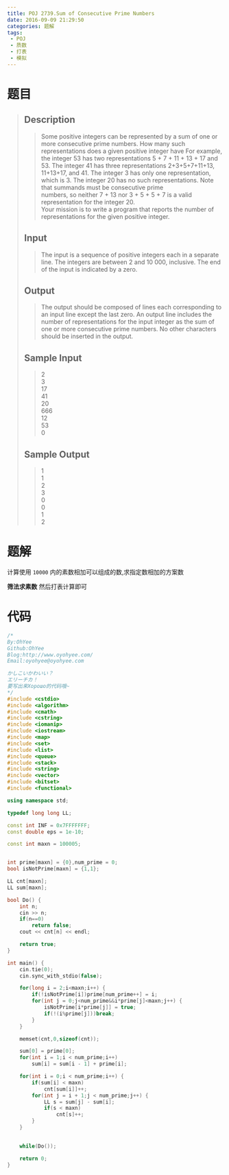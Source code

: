 ```yaml
---
title: POJ 2739.Sum of Consecutive Prime Numbers
date: 2016-09-09 21:29:50
categories: 题解
tags: 
 - POJ
 - 质数
 - 打表
 - 模拟
---
```

# 题目
> 
> ## Description  
>> Some positive integers can be represented by a sum of one or more consecutive prime numbers. How many such representations does a given positive integer have  For example, the integer 53 has two representations 5 + 7 + 11 + 13 + 17 and 53. The integer 41 has three representations 2+3+5+7+11+13, 11+13+17, and 41. The integer 3 has only one representation, which is 3. The integer 20 has no such representations. Note that summands must be consecutive prime   
>> numbers, so neither 7 + 13 nor 3 + 5 + 5 + 7 is a valid representation for the integer 20.   
>> Your mission is to write a program that reports the number of representations for the given positive integer.  
>> <!--more-->  
> 
> ## Input  
>> The input is a sequence of positive integers each in a separate line. The integers are between 2 and 10 000, inclusive. The end of the input is indicated by a zero.  
> 
> ## Output  
>> The output should be composed of lines each corresponding to an input line except the last zero. An output line includes the number of representations for the input integer as the sum of one or more consecutive prime numbers. No other characters should be inserted in the output.  
> 
> ## Sample Input  
>> 2  
>> 3  
>> 17  
>> 41  
>> 20  
>> 666  
>> 12  
>> 53  
>> 0  
> 
> ## Sample Output  
>> 1  
>> 1  
>> 2  
>> 3  
>> 0  
>> 0  
>> 1  
>> 2  


# 题解

计算使用 `10000` 内的素数相加可以组成的数,求指定数相加的方案数  

**筛法求素数** 然后打表计算即可  

# 代码
```cpp Sum of Consecutive Prime Numbers https://github.com/OhYee/ACM.github.io/blob/master/POJ/2739.%53%75%6D%20%6F%66%20%43%6F%6E%73%65%63%75%74%69%76%65%20%50%72%69%6D%65%20%4E%75%6D%62%65%72%73.cpp 代码备份
/*
By:OhYee
Github:OhYee
Blog:http://www.oyohyee.com/
Email:oyohyee@oyohyee.com

かしこいかわいい？
エリーチカ！
要写出来Хорошо的代码哦~
*/
#include <cstdio>
#include <algorithm>
#include <cmath>
#include <cstring>
#include <iomanip>
#include <iostream>
#include <map>
#include <set>
#include <list>
#include <queue>
#include <stack>
#include <string>
#include <vector>
#include <bitset>
#include <functional>

using namespace std;

typedef long long LL;

const int INF = 0x7FFFFFFF;
const double eps = 1e-10;

const int maxn = 100005;


int prime[maxn] = {0},num_prime = 0;
bool isNotPrime[maxn] = {1,1};

LL cnt[maxn];
LL sum[maxn];

bool Do() {
    int n;
    cin >> n;
    if(n==0)
        return false;
    cout << cnt[n] << endl;

    return true;
}

int main() {
    cin.tie(0);
    cin.sync_with_stdio(false);

    for(long i = 2;i<maxn;i++) {
        if(!isNotPrime[i])prime[num_prime++] = i;
        for(int j = 0;j<num_prime&&i*prime[j]<maxn;j++) {
            isNotPrime[i*prime[j]] = true;
            if(!(i%prime[j]))break;
        }
    }

    memset(cnt,0,sizeof(cnt));

    sum[0] = prime[0];
    for(int i = 1;i < num_prime;i++)
        sum[i] = sum[i - 1] + prime[i];

    for(int i = 0;i < num_prime;i++) {
        if(sum[i] < maxn)
            cnt[sum[i]]++;
        for(int j = i + 1;j < num_prime;j++) {
            LL s = sum[j] - sum[i];
            if(s < maxn)
                cnt[s]++;
        }
    }
            

    while(Do());

    return 0;
}
```
